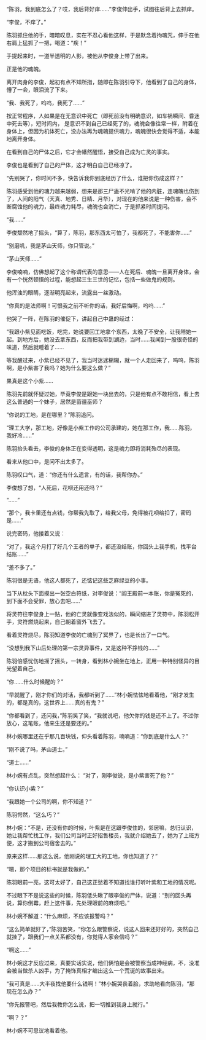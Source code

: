 “陈羽，我到底怎么了？哎，我后背好痒……”李俊伸出手，试图往后背上去抓痒。

“李俊，不痒了。”

陈羽抓住他的手，暗暗叹息，实在不忍心看他这样，于是默念着拘魂咒，伸手在他右肩上猛抓了一把，喝道：“疾！”

手提起来时，一道半透明的人影，被他从李俊身上带了出来。

正是他的魂魄。

离开肉身的李俊，起初有点不知所措，随即在陈羽引导下，他看到了自己的身体，懵了一会，眼泪流了下来。

“我、我死了，呜呜，我死了……”

按正常程序，人如果是在无意识中死亡（即死前没有明确意识，如车祸瞬间、昏迷中死去等），短时间内， 是意识不到自己已经死了的，魂魄会像往常一样，附着在身体上，但因为机体死亡，没办法再为魂魄提供魂力，魂魄很快会觉得不适，本能地离开身体。

在看到自己的尸体之后，它才会幡然醒悟，接受自己成为亡灵的事实。

李俊也是看到了自己的尸体，这才明白自己已经凉了。

“先别哭了，你时间不多，快告诉我你到底经历了什么，谁把你伤成这样？”

陈羽感受到他的魂力越来越弱，想来是那三尸蛊不光啃了他的内脏，连魂魄也伤到了，人间的阳气（天真、地秀、日精、月华），对现在的他来说是一种伤害，会不断腐蚀他的魂力，最终魂力耗尽，魂魄也会消亡，于是抓紧时间提问。

“我……”

李俊颓然地了摇头，“算了，陈羽，那东西太可怕了，我都死了，不能害你……”

“别磨叽，我是茅山天师，你只管说。”

“茅山天师……”

李俊喃喃，仿佛想起了这个称谓代表的意思——人在死后、魂魄一旦离开身体，会有一个恍然顿悟的过程，能想起三生三世的记忆，包括一些做鬼的规则。

他浑浊的眼睛，逐渐明亮起来，流露出一丝激动。

“你真的是法师啊！可恨我之前不听你的话，我好后悔啊，呜呜……”

他哭了一阵，在陈羽的催促下，讲起自己中蛊的经过：

“我跟小紫见面吃饭，吃完，她说要回工地拿个东西，太晚了不安全，让我陪她一起。到地方后，她没去拿东西，反而把我带到湖边，当时……我闻到一股很奇怪的味道，然后就睡着了……

等我醒过来，小紫已经不见了，我当时迷迷糊糊，就一个人走回来了，呜呜，陈羽啊，是小紫害了我吗？她为什么要这么做？”

果真是这个小紫……

陈羽先前就怀疑过她，毕竟李俊是跟她一块出去的，只是他有点不敢相信，看上去这么普通的一个妹子，居然是苗疆巫师？

“你说的工地，是在哪里？”陈羽追问。

“理工大学，那工地，好像是小紫工作的公司承建的，她在那工作，我……陈羽，我好冷……”

陈羽抬头看去，李俊的身体正在变得透明，这是魂力即将消耗殆尽的表现。

看来从他口中，是问不出太多了。

陈羽叹口气，道：“你还有什么遗言，有的话，我帮你办。”

李俊想了想，“人死后，花呗还用还吗？”

“……”

“那个，我卡里还有点钱，你帮我先取了，给我父母，免得被花呗给扣了，密码是……”

说完密码，他接着又说：

“对了，我这个月打了好几个王者的单子，都还没结账，你回头上我手机，找平台结账……”

“差不多了。”

陈羽很是无语，他这人都死了，还惦记这些芝麻绿豆的小事。

当下从枕头下面摸出一张空白符纸，对李俊说：“阎王殿前一本账，你是冤死的，到下面不会受罪，放心去吧……”

将灵符往李俊身上一贴，他的亡灵就像变戏法似的，瞬间缩进了灵符中，陈羽松开手，灵符燃烧起来，自己朝着窗外飞去了。

看着灵符烧尽，陈羽知道李俊的亡魂到了冥界了，也是长出了一口气。

“没想到我下山后处理的第一宗灵异事件，又是这种不挣钱的……”

陈羽倍感忧伤地摇了摇头，一转身，看到林小婉坐在地上，正用一种特别怪异的目光望着自己。

“你……什么时候醒的？”

“早就醒了，刚才你们的对话，我都听到了……”林小婉怯怯地看着他，“刚才发生的，都是真的，这世界上……真的有鬼？”

“你都看到了，还问我，”陈羽笑了笑，“我就说吧，他欠你的钱是还不上了。不过你放心，这笔账，他来生还是要还的。”

林小婉哪里还在乎那几百块钱，仰头看着陈羽，喃喃道：“你到底是什么人？”

“刚不说了吗，茅山道士。”

“道士……”

林小婉有点乱，突然想起什么： “对了，刚李俊说，是小紫害死了他？”

“你认识小紫？”

“我跟她一个公司的啊，你不知道？”

陈羽愕然，“这么巧？”

林小婉：“不是，还没有你的时候，叶紫是在这跟李俊住的，邻居嘛，总归认识，她让我帮忙找工作，我们公司当时正好招售楼员，我就介绍她去了，她为了上班方便，这才搬到公司宿舍去的。”

原来这样……那这么说，他刚说的理工大的工地，你也知道了？”

“嗯，那个项目的标书就是我做的。”

陈羽眼前一亮，这可太好了，自己这正愁着不知道找谁打听叶紫和工地的情况呢。

不过眼下不是说这些的时候，陈羽低头瞅了眼李俊的尸体，说道：“别的回头再说，算你倒霉，赶上这件事，先处理眼前的麻烦吧。”

林小婉不解道：“什么麻烦，不应该报警吗？”

“这么简单就好了，”陈羽苦笑，“你怎么跟警察说，说这人回来还好好的，突然自己就挂了，跟我们一点关系都没有，你觉得人家会信吗？”

“啊这……”

林小婉这才反应过来，真要实话实说，他们俩怕是会被警察当成神经病，不，没准会被当做杀人凶手，为了掩饰真相才编出这么一个荒诞的故事出来。

“我可真是……大半夜找他要什么钱啊！”林小婉哭丧着脸，求助地看向陈羽，“那现在怎么办？”

“你先报警吧，然后我教你怎么说，把一切推到我身上就行。”

“啊？？”

林小婉不可思议地看着他。
